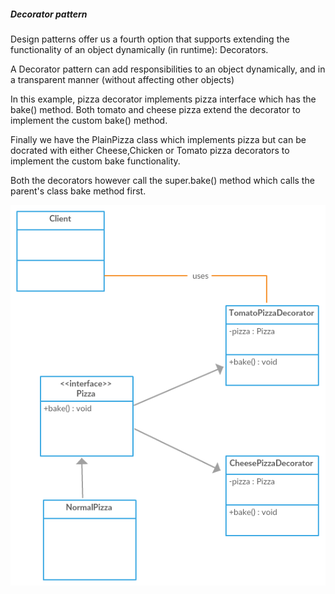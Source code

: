 ##### Decorator pattern
Design patterns offer us a fourth option that supports extending 
the functionality of an object dynamically (in runtime): Decorators.


A Decorator pattern can add responsibilities to an object dynamically,
and in a transparent manner (without affecting other objects) 

In this example, pizza decorator implements pizza interface which has the bake() method.
Both tomato and cheese pizza extend the decorator to implement the custom bake() method.

Finally we have the PlainPizza class which implements pizza
but can be docrated with either Cheese,Chicken or Tomato pizza decorators
to implement the custom bake functionality.

Both the decorators however call the super.bake() method which calls
the parent's class bake method first.

 
![](Decorator.png)